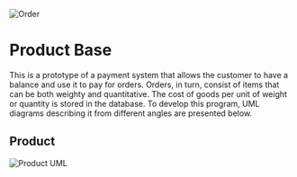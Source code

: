 ![Order](https://user-images.githubusercontent.com/91899443/172854335-0dcc0dfc-a69e-4bbc-947c-9d6b2d61229c.png)
# Product Base
This is a prototype of a payment system that allows
the customer to have a balance and use it to pay for orders. Orders, in turn, consist of items that can be both weighty and quantitative. The cost of goods per unit of weight or quantity is stored in the database. To develop this program, UML diagrams describing it from different angles are presented below.
## Product
![Product UML]()
